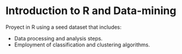 # Introduction to R and Data-mining
Proyect in R using a seed dataset that includes: 
- Data processing and analysis steps.
- Employment of classification and clustering algorithms.
